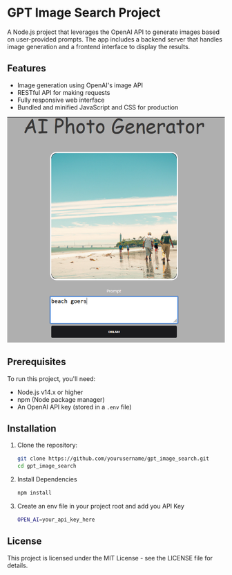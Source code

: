 # GPT Image Search Project

A Node.js project that leverages the OpenAI API to generate images based on user-provided prompts. The app includes a backend server that handles image generation and a frontend interface to display the results.

## Features
- Image generation using OpenAI's image API
- RESTful API for making requests
- Fully responsive web interface
- Bundled and minified JavaScript and CSS for production

![Example Image](./example-image.png)


## Prerequisites

To run this project, you'll need:

- Node.js v14.x or higher
- npm (Node package manager)
- An OpenAI API key (stored in a `.env` file)

## Installation

1. Clone the repository:
   ```bash
   git clone https://github.com/yourusername/gpt_image_search.git
   cd gpt_image_search

2. Install Dependencies
    ```bash
    npm install

3. Create an env file in your project root and add you API Key
    ```bash
    OPEN_AI=your_api_key_here

## License

This project is licensed under the MIT License - see the LICENSE file for details.